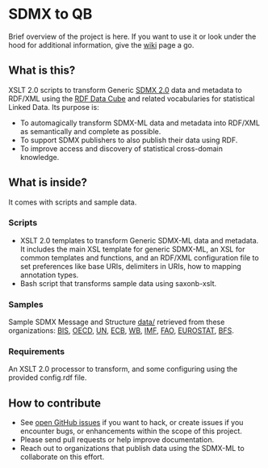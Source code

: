 # SDMX to QB

Brief overview of the project is here. If you want to use it or look under the hood for additional information, give the [wiki](https://github.com/csarven/sdmx-to-qb/wiki) page a go.

## What is this?

XSLT 2.0 scripts to transform Generic [SDMX 2.0](http://sdmx.org/?page_id=16#package) data and metadata to RDF/XML using the [RDF Data Cube](http://www.w3.org/TR/vocab-data-cube/) and related vocabularies for statistical Linked Data. Its purpose is:

* To automagically transform SDMX-ML data and metadata into RDF/XML as semantically and complete as possible.
* To support SDMX publishers to also publish their data using RDF.
* To improve access and discovery of statistical cross-domain knowledge.

## What is inside?

It comes with scripts and sample data.

### Scripts
* XSLT 2.0 templates to transform Generic SDMX-ML data and metadata. It includes the main XSL template for generic SDMX-ML, an XSL for common templates and functions, and an RDF/XML configuration file to set preferences like base URIs, delimiters in URIs, how to mapping annotation types.
* Bash script that transforms sample data using saxonb-xslt.

### Samples
Sample SDMX Message and Structure [data/](https://github.com/csarven/sdmx-to-qb/tree/master/data) retrieved from these organizations: <a href="http://www.bis.org/" title="Bank for International Statements">BIS</a>, <a href="http://www.oecd.org/" title="Organisation for Economic Co-operation and Development">OECD</a>, <a href="http://www.un.org/" title="United Nations">UN</a>, <a href="http:/www.ecb.int/" title="European Central Bank">ECB</a>, <a href="http://worldbank.org/" title="World Bank">WB</a>, <a href="http://imf.org/" title="International Monetary Fund">IMF</a>, <a href="http://fao.org/" title="Food and Agriculture Organization of the United Nations">FAO</a>, <a href="http://epp.eurostat.ec.europa.eu/" title="Eurostat">EUROSTAT</a>, <a href="http://www.bfs.admin.ch/" title="Swiss Federal Statistical Office">BFS</a>.

### Requirements
An XSLT 2.0 processor to transform, and some configuring using the provided config.rdf file.

## How to contribute
* See [open GitHub issues](https://github.com/csarven/sdmx-to-qb/issues?state=open) if you want to hack, or create issues if you encounter bugs, or enhancements within the scope of this project.
* Please send pull requests or help improve documentation.
* Reach out to organizations that publish data using the SDMX-ML to collaborate on this effort.
